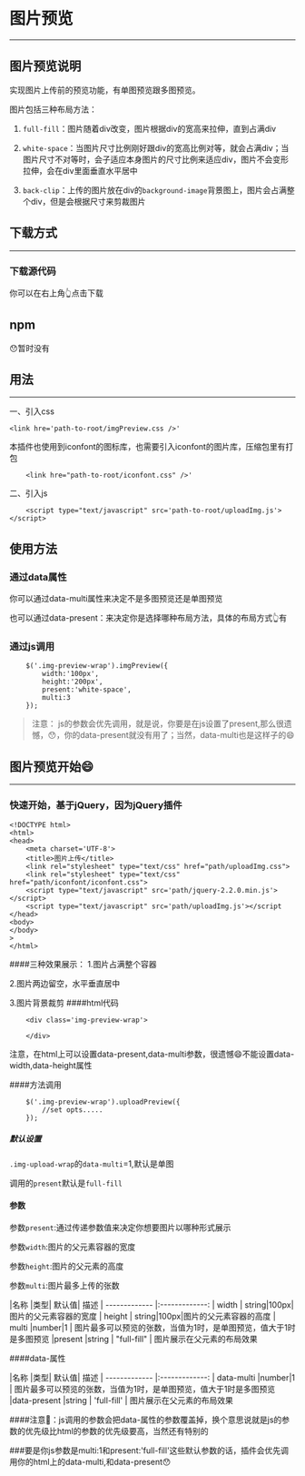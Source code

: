 
# 图片预览

-----

## 图片预览说明

实现图片上传前的预览功能，有单图预览跟多图预览。

图片包括三种布局方法：

1. `full-fill`：图片随着div改变，图片根据div的宽高来拉伸，直到占满div

2. `white-space`：当图片尺寸比例刚好跟div的宽高比例对等，就会占满div；当图片尺寸不对等时，会子适应本身图片的尺寸比例来适应div，图片不会变形拉伸，会在div里面垂直水平居中

3. `back-clip`：上传的图片放在div的`background-image`背景图上，图片会占满整个div，但是会根据尺寸来剪裁图片
	


## 下载方式

-----

### 下载源代码

你可以在右上角👆点击下载

## npm

😯暂时没有

## 用法

-----

一、引入css

```
<link hre='path-to-root/imgPreview.css />'
```

本插件也使用到iconfont的图标库，也需要引入iconfont的图片库，压缩包里有打包

```
	<link hre="path-to-root/iconfont.css" />'
```
 
二、引入js

```
	<script type="text/javascript" src='path-to-root/uploadImg.js'></script>
```

## 使用方法

### 通过data属性

你可以通过data-multi属性来决定不是多图预览还是单图预览

也可以通过data-present：来决定你是选择哪种布局方法，具体的布局方式👆有

### 通过js调用

```
	$('.img-preview-wrap').imgPreview({
		width:'100px',
		height:'200px',
		present:'white-space',
		multi:3
	});
```
> 注意：
> js的参数会优先调用，就是说，你要是在js设置了present,那么很遗憾，😯，你的data-present就没有用了；当然，data-multi也是这样子的😄

## 图片预览开始😄

-----

### 快速开始，基于jQuery，因为jQuery插件

```
<!DOCTYPE html>
<html>
<head>
	<meta charset='UTF-8'>
	<title>图片上传</title>
	<link rel="stylesheet" type="text/css" href="path/uploadImg.css">
	<link rel="stylesheet" type="text/css" href="path/iconfont/iconfont.css">	
	<script type="text/javascript" src='path/jquery-2.2.0.min.js'></script>
	<script type="text/javascript" src='path/uploadImg.js'></script
</head>
<body>
</body>
>
</html>
```
####三种效果展示：
1.图片占满整个容器

2.图片两边留空，水平垂直居中

3.图片背景裁剪
####html代码
```
	<div class='img-preview-wrap'>
		
	</div>
```
注意，在html上可以设置data-present,data-multi参数，很遗憾😄不能设置data-width,data-height属性

####方法调用
```
	$('.img-preview-wrap').uploadPreview({
		//set opts.....
	});
```

##### 默认设置

`.img-upload-wrap`的`data-multi`=1,默认是单图

调用的`present`默认是`full-fill`


#### 参数

参数`present`:通过传递参数值来决定你想要图片以哪种形式展示

参数`width`:图片的父元素容器的宽度

参数`height`:图片的父元素的高度

参数`multi`:图片最多上传的张数

|名称             |类型|   默认值|   描述
| ------------- |:-------------:
| width | string|100px|图片的父元素容器的宽度 
| height | string|100px|图片的父元素容器的高度 
| multi  |number|1    | 图片最多可以预览的张数，当值为1时，是单图预览，值大于1时是多图预览
|present  |string    | "full-fill" | 图片展示在父元素的布局效果

####data-属性

|名称             |类型|   默认值|   描述
| ------------- |:-------------: 
| data-multi  |number|1    | 图片最多可以预览的张数，当值为1时，是单图预览，值大于1时是多图预览
|data-present  |string    | 'full-fill' | 图片展示在父元素的布局效果

####注意📢：js调用的参数会把data-属性的参数覆盖掉，换个意思说就是js的参数的优先级比html的参数的优先级要高，当然还有特别的

###要是你js参数是multi:1和present:'full-fill'这些默认参数的话，插件会优先调用你的html上的data-multi,和data-present😯
